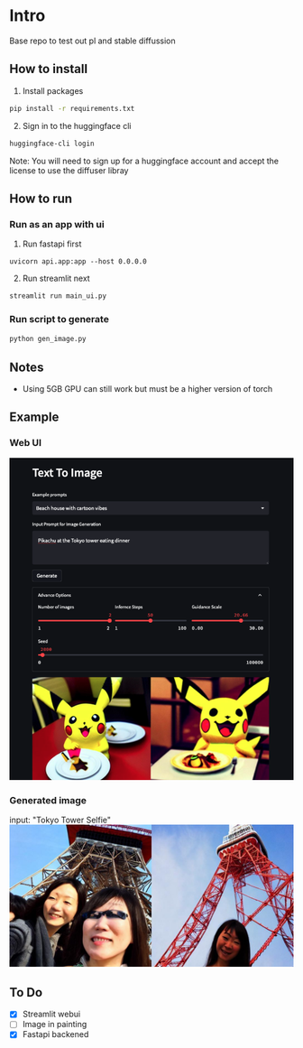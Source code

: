 # Intro

Base repo to test out pl and stable diffussion

## How to install
1) Install packages
```bash
pip install -r requirements.txt
```

2) Sign in to the huggingface cli
```bash
huggingface-cli login
```

Note: You will need to sign up for a huggingface account and accept the license to use the diffuser libray


## How to run
### Run as an app with ui
1) Run fastapi first
```
uvicorn api.app:app --host 0.0.0.0
```

2) Run streamlit next
```bash
streamlit run main_ui.py
```

### Run script to generate
```bash
python gen_image.py
```

## Notes
- Using 5GB GPU can still work but must be a higher version of torch

## Example
### Web UI
![test.png](assets/screenshot.png)

### Generated image
input: "Tokyo Tower Selfie"
![test2.png](test/test_output.jpg)

## To Do
- [x] Streamlit webui
- [ ] Image in painting
- [x] Fastapi backened